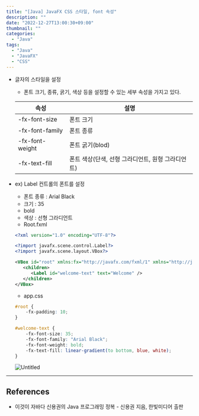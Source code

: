 ```yaml
---
title: "[Java] JavaFX CSS 스타일, font 속성"
description: ""
date: "2022-12-27T13:00:30+09:00"
thumbnail: ""
categories:
  - "Java"
tags:
  - "Java"
  - "JavaFX"
  - "CSS"
---
```

<!--more-->

- 글자의 스타일을 설정
    - 폰트 크기, 종류, 굵기, 색상 등을 설정할 수 있는 세부 속성을 가지고 있다.
    
    | 속성 | 설명 |
    | --- | --- |
    | -fx-font-size | 폰트 크기 |
    | -fx-font-family | 폰트 종류 |
    | -fx-font-weight | 폰트 굵기(blod) |
    | -fx-text-fill | 폰트 색상(단색, 선형 그라디언트, 원형 그라디언트) |
- ex) Label 컨트롤의 폰트를 설정
    - 폰트 종류 : Arial Black
    - 크기 : 35
    - bold
    - 색상 : 선형 그라디언트
    - Root.fxml
    
    ```xml
    <?xml version="1.0" encoding="UTF-8"?>
    
    <?import javafx.scene.control.Label?>
    <?import javafx.scene.layout.VBox?>
    
    <VBox id="root" xmlns:fx="http://javafx.com/fxml/1" xmlns="http://javafx.com/javafx/19">
       <children>
          <Label id="welcome-text" text="Welcome" />
       </children>
    </VBox>
    ```
    
    - app.css
    
    ```css
    #root {
    	-fx-padding: 10;
    }
    
    #welcome-text {
    	-fx-font-size: 35;
    	-fx-font-family: "Arial Black";
    	-fx-font-weight: bold;
    	-fx-text-fill: linear-gradient(to bottom, blue, white);
    }
    ```
    
    ![Untitled](/images/lang_java/javaFx/font_속성/Untitled.png)
    

---

## References

- 이것이 자바다 신용권의 Java 프로그래밍 정복 - 신용권 지음, 한빛미디어 출판
